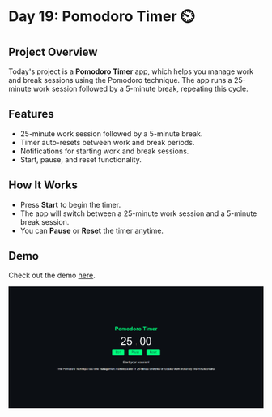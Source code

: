 # Day 19: Pomodoro Timer ⏲️

## Project Overview
Today's project is a **Pomodoro Timer** app, which helps you manage work and break sessions using the Pomodoro technique. The app runs a 25-minute work session followed by a 5-minute break, repeating this cycle.

## Features
- 25-minute work session followed by a 5-minute break.
- Timer auto-resets between work and break periods.
- Notifications for starting work and break sessions.
- Start, pause, and reset functionality.

## How It Works
- Press **Start** to begin the timer.
- The app will switch between a 25-minute work session and a 5-minute break session.
- You can **Pause** or **Reset** the timer anytime.

## Demo
Check out the demo [here](https://30dayjs-vaibhavkatariya.vercel.app/Day-19).

![Pomodoro Timer](screenshot.png)
